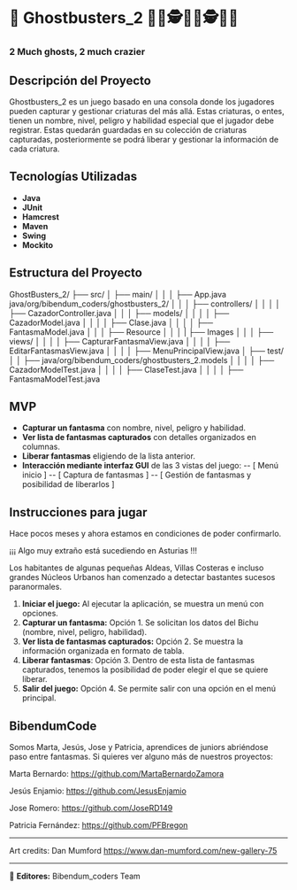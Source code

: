 # 🧌 Ghostbusters_2 👻🔫🕵️🕵️‍♂️🕵️🕵️‍♂️

### 2 Much ghosts, 2 much crazier

## Descripción del Proyecto

Ghostbusters_2 es un juego basado en una consola donde los jugadores pueden capturar y gestionar criaturas del más allá. Estas criaturas, o entes, tienen un nombre, nivel, peligro y habilidad especial que el jugador debe registrar. Estas quedarán guardadas en su colección de criaturas capturadas, posteriormente se podrá liberar y gestionar la información de cada criatura.

## Tecnologías Utilizadas

- **Java**
- **JUnit**
- **Hamcrest**
- **Maven**
- **Swing**
- **Mockito**

## Estructura del Proyecto

GhostBusters_2/
├── src/
│   ├── main/
│   │   │   ├── App.java
java/org/bibendum_coders/ghostbusters_2/
│   │   │   ├── controllers/
│   │   │   │   ├── CazadorController.java
│   │   │   ├── models/
│   │   │   │   ├── CazadorModel.java
│   │   │   │   ├── Clase.java
│   │   │   │   ├── FantasmaModel.java
│   │   │   ├── Resource
│   │   │     |    ├── Images
│   │   │   ├── views/
│   │   │   │   ├── CapturarFantasmaView.java
│   │   │   │   ├── EditarFantasmasView.java
│   │   │   │   ├── MenuPrincipalView.java
│   ├── test/
│   │   ├── java/org/bibendum_coders/ghostbusters_2.models
│   │   │   │   ├── CazadorModelTest.java
│   │   │   │   ├── ClaseTest.java
│   │   │   │   ├── FantasmaModelTest.java


## MVP

- **Capturar un fantasma** con nombre, nivel, peligro y habilidad.
- **Ver lista de fantasmas capturados** con detalles organizados en columnas.
- **Liberar fantasmas** eligiendo de la lista anterior.
- **Interacción mediante interfaz GUI** de las 3 vistas del juego:
    -- [ Menú inicio ]
    -- [ Captura de fantasmas ]
    -- [ Gestión de fantasmas y posibilidad de liberarlos ]


## Instrucciones para jugar

Hace pocos meses y ahora estamos en condiciones de poder confirmarlo.

¡¡¡ Algo muy extraño está sucediendo en Asturias !!!

Los habitantes de algunas pequeñas Aldeas, Villas Costeras e incluso grandes Núcleos Urbanos han comenzado a detectar bastantes sucesos paranormales.

1. **Iniciar el juego:** Al ejecutar la aplicación, se muestra un menú con opciones.
2. **Capturar un fantasma:** Opción 1. Se solicitan los datos del Bichu (nombre, nivel, peligro, habilidad).
3. **Ver lista de fantasmas capturados:** Opción 2. Se muestra la información organizada en formato de tabla.
4. **Liberar fantasmas**: Opción 3. Dentro de esta lista de fantasmas capturados, tenemos la posibilidad de poder elegir el que se quiere liberar.
5. **Salir del juego:** Opción 4. Se permite salir con una opción en el menú principal.

## BibendumCode

Somos Marta, Jesús, Jose y Patricia, aprendices de juniors abriéndose paso entre fantasmas. Si quieres ver alguno más de nuestros proyectos:

Marta Bernardo: <https://github.com/MartaBernardoZamora>

Jesús Enjamio: <https://github.com/JesusEnjamio>

Jose Romero: <https://github.com/JoseRD149>

Patricia Fernández: <https://github.com/PFBregon>

---

Art credits: Dan Mumford <https://www.dan-mumford.com/new-gallery-75>

---

📌 **Editores:** Bibendum_coders Team

